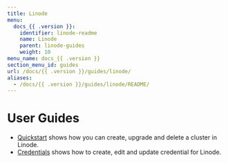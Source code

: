 ```yaml
---
title: Linode
menu:
  docs_{{ .version }}:
    identifier: linode-readme
    name: Linode
    parent: linode-guides
    weight: 10
menu_name: docs_{{ .version }}
section_menu_id: guides
url: /docs/{{ .version }}/guides/linode/
aliases:
  - /docs/{{ .version }}/guides/linode/README/
---
```


# User Guides

- [Quickstart](/docs/guides/linode/quickstart/) shows how you can create, upgrade and delete a cluster in Linode.
- [Credentials](/docs/guides/linode/credentials/) shows how to create, edit and update credential for Linode.
